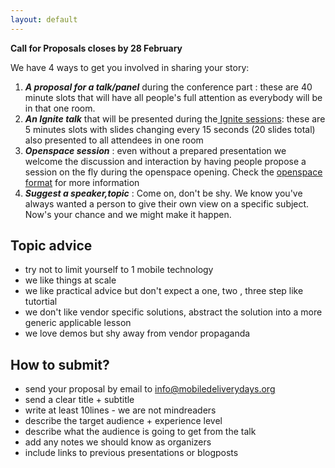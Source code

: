 ```yaml
---
layout: default
---
```


**Call for Proposals closes by 28 February**

We have 4 ways to get you involved in sharing your story:

<ol>
  <li><strong><em>A proposal for a talk/panel</em></strong> during the conference part : these are 40 minute slots that will have all people's full attention as everybody will be in that one room.</li>
  <li><strong><em>An Ignite talk</em></strong> that will be presented during the<a href="/general/ignite-talks-format"> Ignite sessions</a>: these are 5 minutes slots with slides changing every 15 seconds (20 slides total) also presented to all attendees in one room</li>
  <li><strong><em>Openspace session</em></strong> : even without a prepared presentation we welcome the discussion and interaction by having people propose a session on the fly during the openspace opening. Check the <a href="/general/open-space-format">openspace format</a> for more information
  <li><strong><em>Suggest a speaker,topic</em></strong> : Come on, don't be shy. We know you've always wanted a person to give their own view on a specific subject.  Now's your chance and we might make it happen.
</ol>

## Topic advice
- try not to limit yourself to 1 mobile technology
- we like things at scale
- we like practical advice but don't expect a one, two , three step like tutortial
- we don't like vendor specific solutions, abstract the solution into a more generic applicable lesson
- we love demos but shy away from vendor propaganda

## How to submit?
- send your proposal by email to [info@mobiledeliverydays.org](mailto:info@mobiledeliverydays.org?subject=proposal+mobile+delivery+days)
- send a clear title + subtitle
- write at least 10lines - we are not mindreaders
- describe the target audience +  experience level
- describe what the audience is going to get from the talk
- add any notes we should know as organizers
- include links to previous presentations or blogposts
